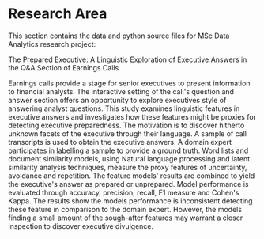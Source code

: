 # Research Area

This section contains the data and python source files for MSc Data Analytics research project:

The Prepared Executive: A Linguistic Exploration of Executive Answers in the Q&A Section of  Earnings Calls 

Earnings calls provide a stage for senior executives to present information to financial analysts. The interactive setting of the call's  question and answer section offers an opportunity to explore executives style of answering analyst questions. This study examines linguistic features in executive answers and investigates how these features might be proxies for detecting executive preparedness. The motivation is to discover hitherto unknown facets of the executive through their language. A sample of call transcripts is used to obtain the executive answers. A domain expert participates in labelling a sample to provide a ground truth. Word lists and document similarity models, using Natural language processing and latent similarity analysis techniques, measure the proxy features of uncertainty, avoidance and repetition. The feature models' results are combined to yield the executive's answer as prepared or unprepared. Model performance is evaluated through accuracy, precision, recall, F1 measure and Cohen's Kappa. The results show the models performance is inconsistent detecting these feature in comparison to the domain expert. However, the models finding a small amount of the sough-after features may warrant a closer inspection to discover executive divulgence.
